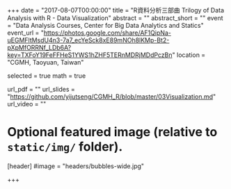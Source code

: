 +++
date = "2017-08-07T00:00:00"
title = "R資料分析三部曲 Trilogy of Data Analysis with R - Data Visualization"
abstract = ""
abstract_short = ""
event = "Data Analysis Courses, Center for Big Data Analytics and Statics"
event_url = "https://photos.google.com/share/AF1QipNa-uEGMFltMsdU4n3-7a7_ecYeSck8xE89mNOh8lKMp-Bt2-pXpMfORRNf_LDb6A?key=TXFoY19FeFFHeS1YWS1hZHF5TERnMDRjMDdPczBn"
location = "CGMH, Taoyuan, Taiwan"

selected = true
math = true

url_pdf = ""
url_slides = "https://github.com/yijutseng/CGMH_R/blob/master/03Visualization.md"
url_video = ""

# Optional featured image (relative to `static/img/` folder).
[header]
#image = "headers/bubbles-wide.jpg"

+++

